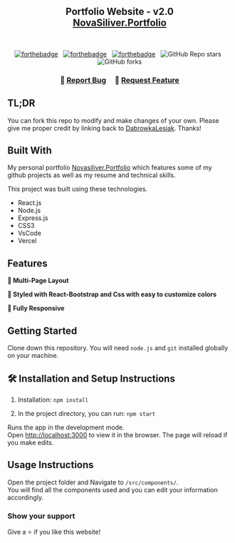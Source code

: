 <h2 align="center">
  Portfolio Website - v2.0<br/>
  <a href="https://novasiliver.vercel.app/" target="_blank">NovaSiliver.Portfolio</a>
</h2>

<br/>

<center>

[![forthebadge](https://forthebadge.com/images/badges/built-with-love.svg)](https://forthebadge.com) &nbsp;
[![forthebadge](https://forthebadge.com/images/badges/made-with-javascript.svg)](https://forthebadge.com) &nbsp;
[![forthebadge](https://forthebadge.com/images/badges/open-source.svg)](https://forthebadge.com) &nbsp;
![GitHub Repo stars](https://img.shields.io/github/stars/DabrowkaLesiak/Portfolio?color=red&logo=github&style=for-the-badge) &nbsp;
![GitHub forks](https://img.shields.io/github/forks/DabrowkaLesiak/Portfolio?color=red&logo=github&style=for-the-badge)

</center>

<h3 align="center">
    🔹
    <a href="https://github.com/DabrowkaLesiak/Portfolio/issues">Report Bug</a> &nbsp; &nbsp;
    🔹
    <a href="https://github.com/DabrowkaLesiak/Portfolio/issues">Request Feature</a>
</h3>

## TL;DR

You can fork this repo to modify and make changes of your own. Please give me proper credit by linking back to [DabrowkaLesiak](https://github.com/DabrowkaLesiak/Portfolio). Thanks!

## Built With

My personal portfolio <a href="https://novasiliver.vercel.app/" target="_blank">Novasiliver.Portfolio</a> which features some of my github projects as well as my resume and technical skills.<br/>

This project was built using these technologies.

- React.js
- Node.js
- Express.js
- CSS3
- VsCode
- Vercel

## Features

**📖 Multi-Page Layout**

**🎨 Styled with React-Bootstrap and Css with easy to customize colors**

**📱 Fully Responsive**

## Getting Started

Clone down this repository. You will need `node.js` and `git` installed globally on your machine.

## 🛠 Installation and Setup Instructions

1. Installation: `npm install`

2. In the project directory, you can run: `npm start`

Runs the app in the development mode.\
Open [http://localhost:3000](http://localhost:3000) to view it in the browser.
The page will reload if you make edits.

## Usage Instructions

Open the project folder and Navigate to `/src/components/`. <br/>
You will find all the components used and you can edit your information accordingly.

### Show your support

Give a ⭐ if you like this website!
